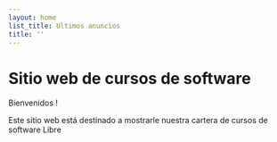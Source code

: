 ```yaml
---
layout: home
list_title: Ultimos anuncios
title: ''
---
```


# Sitio web de cursos de software

Bienvenidos !

Este sitio web está destinado a mostrarle nuestra cartera de cursos de software Libre
